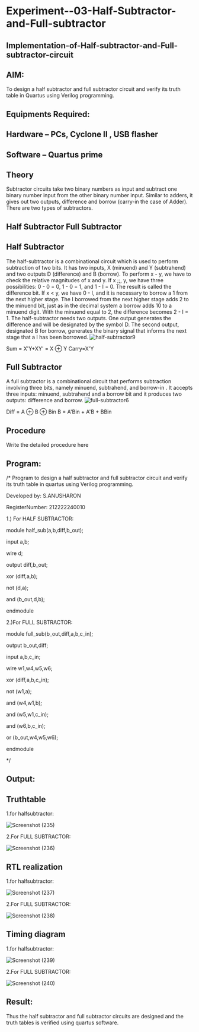 # Experiment--03-Half-Subtractor-and-Full-subtractor
## Implementation-of-Half-subtractor-and-Full-subtractor-circuit
## AIM:
To design a half subtractor and full subtractor circuit and verify its truth table in Quartus using Verilog programming.

## Equipments Required:
## Hardware – PCs, Cyclone II , USB flasher
## Software – Quartus prime
## Theory
Subtractor circuits take two binary numbers as input and subtract one binary number input from the other binary number input. Similar to adders, it gives out two outputs, difference and borrow (carry-in the case of Adder). There are two types of subtractors.

## Half Subtractor Full Subtractor
## Half Subtractor
The half-subtractor is a combinational circuit which is used to perform subtraction of two bits. It has two inputs, X (minuend) and Y (subtrahend) and two outputs D (difference) and B (borrow). To perform x - y, we have to check the relative magnitudes of x and y. If x ;;, y, we have three possibilities: 0 - 0 = 0, 1 - 0 = 1, and 1 - I = 0. The result is called the difference bit. If x < y, we have 0 - I, and it is necessary to borrow a 1 from the next higher stage. The I borrowed from the next higher stage adds 2 to the minuend bit, just as in the decimal system a borrow adds 10 to a minuend digit. With the minuend equal to 2, the difference becomes 2 - I = 1. The half-subtractor needs two outputs. One output generates the difference and will be designated by the symbol D. The second output, designated B for borrow, generates the binary signal that informs the next stage that a I has been borrowed.
![half-subtractor9](https://user-images.githubusercontent.com/36288975/166112538-58c3bc7c-ee5d-4e6a-ac8d-8e8328efe27a.png)


Sum = X'Y+XY' = X ⊕ Y
Carry=X'Y

## Full Subtractor
A full subtractor is a combinational circuit that performs subtraction involving three bits, namely minuend, subtrahend, and borrow-in . It accepts three inputs: minuend, subtrahend and a borrow bit and it produces two outputs: difference and borrow. 
![full-subtractor6](https://user-images.githubusercontent.com/36288975/166112541-24c68359-3de8-4674-ae22-8272ffc385ed.png)


Diff = A ⊕ B ⊕ Bin B = A'Bin + A'B + BBin

## Procedure



Write the detailed procedure here 


## Program:
/*
Program to design a half subtractor and full subtractor circuit and verify its truth table in quartus using Verilog programming.

Developed by: S.ANUSHARON

RegisterNumber:  212222240010

1.) For HALF SUBTRACTOR:

module half_sub(a,b,diff,b_out);

input a,b;

wire d;

output diff,b_out;

xor (diff,a,b);

not (d,a);

and (b_out,d,b);

endmodule

2.)For FULL SUBTRACTOR:

module full_sub(b_out,diff,a,b,c_in);

output b_out,diff;

input a,b,c_in;

wire w1,w4,w5,w6;

xor (diff,a,b,c_in);

not (w1,a);

and (w4,w1,b);

and (w5,w1,c_in);

and (w6,b,c_in);

or (b_out,w4,w5,w6);

endmodule

*/

## Output:

## Truthtable

1.for halfsubtractor:

![Screenshot (235)](https://github.com/Anusharonselva/Experiment--03-Half-Subtractor-and-Full-subtractor/assets/119405600/4c7943be-42c8-4c94-8175-5bf45267b9cb)

2.For FULL SUBTRACTOR:


![Screenshot (236)](https://github.com/Anusharonselva/Experiment--03-Half-Subtractor-and-Full-subtractor/assets/119405600/eee11ba1-bd52-44af-bc72-00910510e7e0)


##  RTL realization

1.for halfsubtractor:


![Screenshot (237)](https://github.com/Anusharonselva/Experiment--03-Half-Subtractor-and-Full-subtractor/assets/119405600/aa19b330-d5aa-47e0-a205-9f63cbcc84f4)

2.For FULL SUBTRACTOR:

![Screenshot (238)](https://github.com/Anusharonselva/Experiment--03-Half-Subtractor-and-Full-subtractor/assets/119405600/165c4fb2-30bc-459c-a3e4-a89d323b9911)




## Timing diagram 

1.for halfsubtractor:

![Screenshot (239)](https://github.com/Anusharonselva/Experiment--03-Half-Subtractor-and-Full-subtractor/assets/119405600/9167020b-bcc7-4e8c-90a8-6b6dcaacef7b)


2.For FULL SUBTRACTOR:

![Screenshot (240)](https://github.com/Anusharonselva/Experiment--03-Half-Subtractor-and-Full-subtractor/assets/119405600/2fe34dcd-fe44-4c4a-8be7-a464d77fb1ee)



## Result:
Thus the half subtractor and full subtractor circuits are designed and the truth tables is verified using quartus software.
